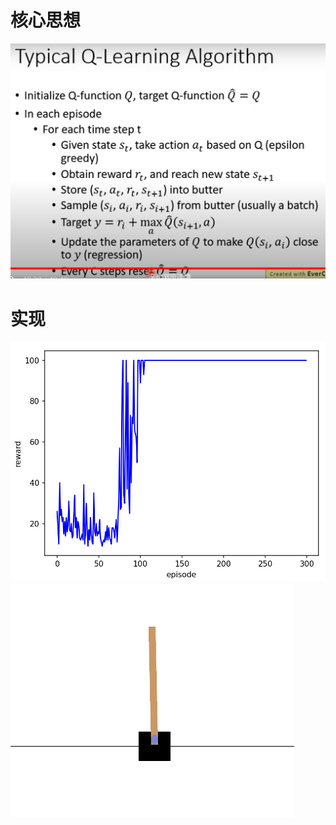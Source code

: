 # 核心思想
![baseline.png](./../images/dqn.png)
# 实现
![dqn-train.png](./../images/dqn-train.png)
![dqn-game.png](./../images/dqn-game.png)